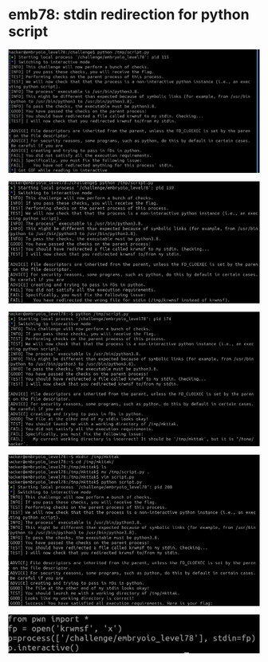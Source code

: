 # emb78: stdin redirection for python script

![Need to redirect file to stdin of challenge binary](<../.gitbook/assets/image (34).png>)

![Okay then from the home directory](<../.gitbook/assets/image (29).png>)

![Now problem's working directory](<../.gitbook/assets/image (74).png>)

![So I did this way. Probably less elegant than other ways.](<../.gitbook/assets/image (24) (1).png>)

![](<../.gitbook/assets/image (73).png>)
